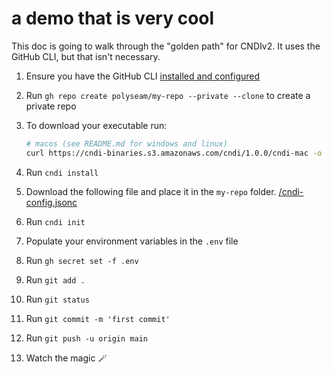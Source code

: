 # a demo that is very cool

This doc is going to walk through the "golden path" for CNDIv2. It uses the
GitHub CLI, but that isn't necessary.

1. Ensure you have the GitHub CLI
   [installed and configured](https://docs.github.com/en/github-cli/github-cli/quickstart)

2. Run `gh repo create polyseam/my-repo --private --clone` to create a
   private repo

3. To download your executable run:

   ```bash
   # macos (see README.md for windows and linux)
   curl https://cndi-binaries.s3.amazonaws.com/cndi/1.0.0/cndi-mac -o $HOME/bin/cndi --create-dirs && chmod +x $HOME/bin/cndi && source ~/.zshrc
   ```

4. Run `cndi install`

5. Download the following file and place it in the `my-repo` folder.
   [/cndi-config.jsonc](/cndi-config.jsonc)

6. Run `cndi init`

7. Populate your environment variables in the `.env` file

8. Run `gh secret set -f .env`

9. Run `git add .`

10. Run `git status`

11. Run `git commit -m 'first commit'`

12. Run `git push -u origin main`

13. Watch the magic 🪄
